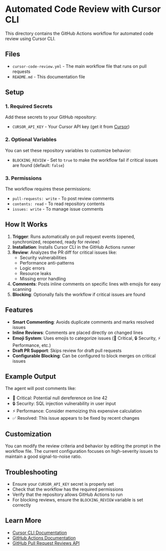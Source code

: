 # Automated Code Review with Cursor CLI

This directory contains the GitHub Actions workflow for automated code review using Cursor CLI.

## Files

- `cursor-code-review.yml` - The main workflow file that runs on pull requests
- `README.md` - This documentation file

## Setup

### 1. Required Secrets

Add these secrets to your GitHub repository:

- `CURSOR_API_KEY` - Your Cursor API key (get it from [Cursor](https://cursor.com))

### 2. Optional Variables

You can set these repository variables to customize behavior:

- `BLOCKING_REVIEW` - Set to `true` to make the workflow fail if critical issues are found (default: `false`)

### 3. Permissions

The workflow requires these permissions:
- `pull-requests: write` - To post review comments
- `contents: read` - To read repository contents
- `issues: write` - To manage issue comments

## How It Works

1. **Trigger**: Runs automatically on pull request events (opened, synchronized, reopened, ready for review)
2. **Installation**: Installs Cursor CLI in the GitHub Actions runner
3. **Review**: Analyzes the PR diff for critical issues like:
   - Security vulnerabilities
   - Performance anti-patterns
   - Logic errors
   - Resource leaks
   - Missing error handling
4. **Comments**: Posts inline comments on specific lines with emojis for easy scanning
5. **Blocking**: Optionally fails the workflow if critical issues are found

## Features

- **Smart Commenting**: Avoids duplicate comments and marks resolved issues
- **Inline Reviews**: Comments are placed directly on changed lines
- **Emoji System**: Uses emojis to categorize issues (🚨 Critical, 🔒 Security, ⚡ Performance, etc.)
- **Draft PR Support**: Skips review for draft pull requests
- **Configurable Blocking**: Can be configured to block merges on critical issues

## Example Output

The agent will post comments like:
- 🚨 Critical: Potential null dereference on line 42
- 🔒 Security: SQL injection vulnerability in user input
- ⚡ Performance: Consider memoizing this expensive calculation
- ✅ Resolved: This issue appears to be fixed by recent changes

## Customization

You can modify the review criteria and behavior by editing the prompt in the workflow file. The current configuration focuses on high-severity issues to maintain a good signal-to-noise ratio.

## Troubleshooting

- Ensure your `CURSOR_API_KEY` secret is properly set
- Check that the workflow has the required permissions
- Verify that the repository allows GitHub Actions to run
- For blocking reviews, ensure the `BLOCKING_REVIEW` variable is set correctly

## Learn More

- [Cursor CLI Documentation](https://docs.cursor.com/en/cli)
- [GitHub Actions Documentation](https://docs.github.com/en/actions)
- [GitHub Pull Request Reviews API](https://docs.github.com/en/rest/pulls/comments)
